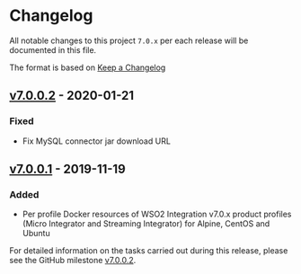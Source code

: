 # Changelog
All notable changes to this project `7.0.x` per each release will be documented in this file.

The format is based on [Keep a Changelog](https://keepachangelog.com/en/1.0.0/)

## [v7.0.0.2] - 2020-01-21

### Fixed
- Fix MySQL connector jar download URL

## [v7.0.0.1] - 2019-11-19

### Added
- Per profile Docker resources of WSO2 Integration v7.0.x product profiles (Micro Integrator and Streaming Integrator)
for Alpine, CentOS and Ubuntu

For detailed information on the tasks carried out during this release, please see the GitHub milestone
[v7.0.0.2](https://github.com/wso2/docker-ei/milestone/8).

[v7.0.0.1]: https://github.com/wso2/docker-ei/compare/v6.5.0.3...v7.0.0.1
[v7.0.0.2]: https://github.com/wso2/docker-ei/compare/v7.0.0.1..v7.0.0.2
